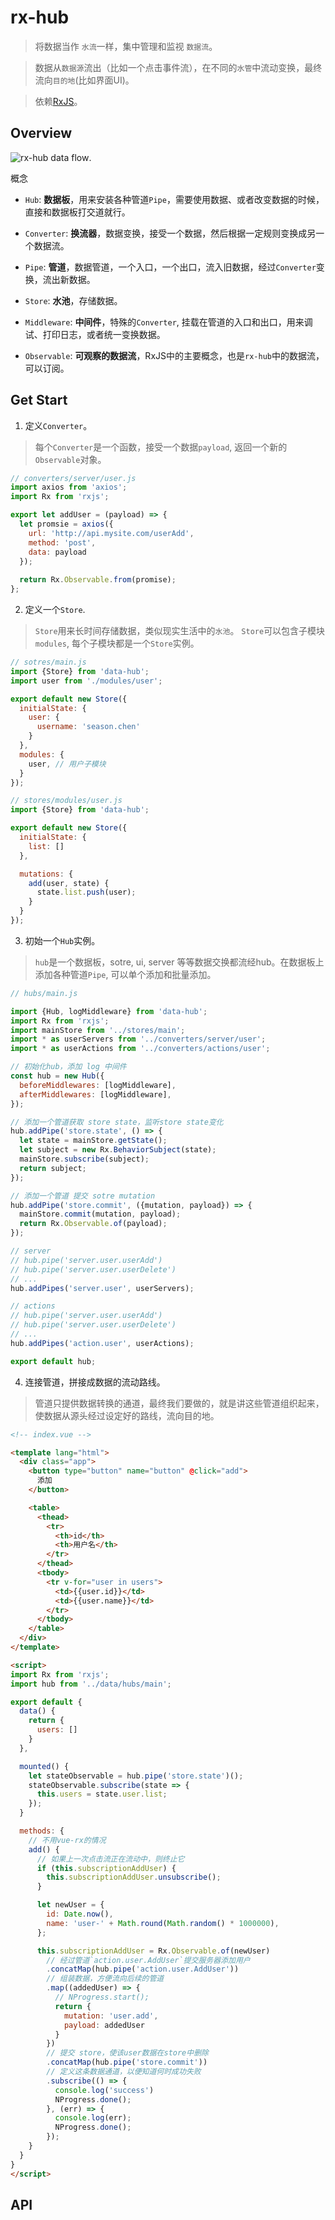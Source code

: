 # rx-hub

> 将数据当作 `水流`一样，集中管理和监视 `数据流`。

> 数据从`数据源`流出（比如一个点击事件流），在不同的`水管`中流动变换，最终流向`目的地`(比如界面UI)。

> 依赖[RxJS](https://github.com/ReactiveX/RxJS)。

## Overview

![rx-hub data flow](https://ccqgithub.github.io/res/imgs/rx-hub-flow.jpg).

概念

- `Hub`: **数据板**，用来安装各种管道`Pipe`，需要使用数据、或者改变数据的时候，直接和数据板打交道就行。
- `Converter`: **换流器**，数据变换，接受一个数据，然后根据一定规则变换成另一个数据流。
- `Pipe`: **管道**，数据管道，一个入口，一个出口，流入旧数据，经过`Converter`变换，流出新数据。
- `Store`: **水池**，存储数据。
- `Middleware`: **中间件**，特殊的`Converter`, 挂载在管道的入口和出口，用来调试、打印日志，或者统一变换数据。

- `Observable`: **可观察的数据流**，RxJS中的主要概念，也是`rx-hub`中的数据流，可以订阅。

## Get Start

1. 定义`Converter`。 

> 每个`Converter`是一个函数，接受一个数据`payload`, 返回一个新的`Observable`对象。

```js
// converters/server/user.js
import axios from 'axios';
import Rx from 'rxjs';

export let addUser = (payload) => {
  let promsie = axios({
    url: 'http://api.mysite.com/userAdd',
    method: 'post',
    data: payload
  });
 
  return Rx.Observable.from(promise);
};
```

2. 定义一个`Store`. 

> `Store`用来长时间存储数据，类似现实生活中的`水池`。 `Store`可以包含子模块`modules`, 每个子模块都是一个`Store`实例。

```js
// sotres/main.js
import {Store} from 'data-hub';
import user from './modules/user';

export default new Store({
  initialState: {
    user: {
      username: 'season.chen'
    }
  },
  modules: {
    user, // 用户子模块
  }
});
```

```js
// stores/modules/user.js
import {Store} from 'data-hub';

export default new Store({
  initialState: {
    list: []
  },

  mutations: {
    add(user, state) {
      state.list.push(user);
    }
  }
});
```

3. 初始一个`Hub`实例。

> `hub`是一个数据板，sotre, ui, server 等等数据交换都流经hub。在数据板上添加各种管道`Pipe`, 可以单个添加和批量添加。

```js
// hubs/main.js

import {Hub, logMiddleware} from 'data-hub';
import Rx from 'rxjs';
import mainStore from '../stores/main';
import * as userServers from '../converters/server/user';
import * as userActions from '../converters/actions/user';

// 初始化hub，添加 log 中间件
const hub = new Hub({
  beforeMiddlewares: [logMiddleware],
  afterMiddlewares: [logMiddleware],
});

// 添加一个管道获取 store state，监听store state变化
hub.addPipe('store.state', () => {
  let state = mainStore.getState();
  let subject = new Rx.BehaviorSubject(state);
  mainStore.subscribe(subject);
  return subject;
});

// 添加一个管道 提交 sotre mutation
hub.addPipe('store.commit', ({mutation, payload}) => {
  mainStore.commit(mutation, payload);
  return Rx.Observable.of(payload);
});

// server
// hub.pipe('server.user.userAdd')
// hub.pipe('server.user.userDelete')
// ...
hub.addPipes('server.user', userServers);

// actions
// hub.pipe('server.user.userAdd')
// hub.pipe('server.user.userDelete')
// ...
hub.addPipes('action.user', userActions);

export default hub;
```

4. 连接管道，拼接成数据的流动路线。

> 管道只提供数据转换的通道，最终我们要做的，就是讲这些管道组织起来，使数据从源头经过设定好的路线，流向目的地。

```html
<!-- index.vue -->

<template lang="html">
  <div class="app">
    <button type="button" name="button" @click="add">
      添加
    </button>

    <table>
      <thead>
        <tr>
          <th>id</th>
          <th>用户名</th>
        </tr>  
      </thead>
      <tbody>
        <tr v-for="user in users">
          <td>{{user.id}}</td>
          <td>{{user.name}}</td>
        </tr>
      </tbody>
    </table>
  </div>
</template>

<script>
import Rx from 'rxjs';
import hub from '../data/hubs/main';

export default {
  data() {
    return {
      users: []
    }
  },

  mounted() {
    let stateObservable = hub.pipe('store.state')();
    stateObservable.subscribe(state => {
      this.users = state.user.list;
    });
  }

  methods: {
    // 不用vue-rx的情况
    add() {
      // 如果上一次点击流正在流动中，则终止它
      if (this.subscriptionAddUser) {
        this.subscriptionAddUser.unsubscribe();
      }

      let newUser = {
        id: Date.now(),
        name: 'user-' + Math.round(Math.random() * 1000000),
      };

      this.subscriptionAddUser = Rx.Observable.of(newUser)
        // 经过管道`action.user.AddUser`提交服务器添加用户
        .concatMap(hub.pipe('action.user.AddUser'))
        // 组装数据，方便流向后续的管道
        .map((addedUser) => {
          // NProgress.start();
          return {
            mutation: 'user.add',
            payload: addedUser
          }
        })
        // 提交 store，使该user数据在store中删除
        .concatMap(hub.pipe('store.commit'))
        // 定义这条数据通道，以便知道何时成功失败
        .subscribe(() => {
          console.log('success')
          NProgress.done();
        }, (err) => {
          console.log(err);
          NProgress.done();
        });
    }
  }
}
</script>

```

## API